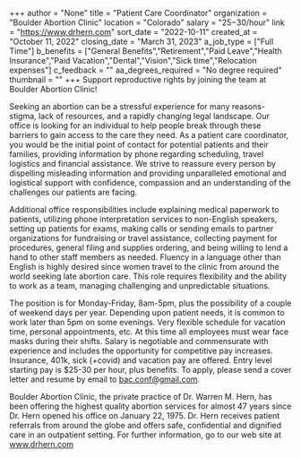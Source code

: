 +++
author = "None"
title = "Patient Care Coordinator"
organization = "Boulder Abortion Clinic"
location = "Colorado"
salary = "$25-$30/hour"
link = "https://www.drhern.com"
sort_date = "2022-10-11"
created_at = "October 11, 2022"
closing_date = "March 31, 2023"
a_job_type = ["Full Time"]
b_benefits = ["General Benefits","Retirement","Paid Leave","Health Insurance","Paid Vacation","Dental","Vision","Sick time","Relocation expenses"]
c_feedback = ""
aa_degrees_required = "No degree required"
thumbnail = ""
+++
Support reproductive rights by joining the team at Boulder Abortion Clinic!

Seeking an abortion can be a stressful experience for many reasons- stigma, lack of resources, and a rapidly changing legal landscape. Our office is looking for an individual to help people break through these barriers to gain access to the care they need. As a patient care coordinator, you would be the initial point of contact for potential patients and their families, providing information by phone regarding scheduling, travel logistics and financial assistance. We strive to reassure every person by dispelling misleading information and providing
unparalleled emotional and logistical support with confidence, compassion and an understanding of the challenges our patients are facing.

Additional office responsibilities include explaining medical paperwork to patients, utilizing phone interpretation services to non-English speakers, setting up patients for exams, making calls or sending emails to partner organizations for fundraising or travel assistance, collecting payment for procedures, general filing and supplies ordering, and being willing to lend a hand to other staff members as needed. Fluency in a language other than English is highly desired since women travel to the clinic from around the world seeking late abortion care. This role requires flexibility and the ability to work as a team, managing challenging and unpredictable situations.

The position is for Monday-Friday, 8am-5pm, plus the possibility of a couple of weekend days per year. Depending upon patient needs, it is common to work later than 5pm on some evenings. Very flexible schedule for vacation time, personal appointments, etc. At this time all employees must wear face masks during their shifts. Salary is negotiable and commensurate with experience and includes the opportunity for competitive pay increases. Insurance, 401k, sick (+covid) and vacation pay are offered. Entry level starting pay is $25-30
per hour, plus benefits. To apply, please send a cover letter and resume by email to bac.conf@gmail.com.

Boulder Abortion Clinic, the private practice of Dr. Warren M. Hern, has been offering the highest quality abortion services for almost 47 years since Dr. Hern opened his office on January 22, 1975. Dr. Hern receives patient referrals from around the globe and offers safe, confidential and dignified care in an
outpatient setting. For further information, go to our web site at www.drhern.com